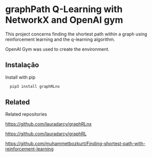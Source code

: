 
# graphPath Q-Learning with NetworkX and OpenAI gym 

This project concerns finding the shortest path within a graph using reinforcement learning and the q-learning algorithm.

OpenAI Gym was used to create the environment.


## Instalação

Install with pip

```bash
  pip3 install graphRLnx
```
    
## Related

Related repositories

https://github.com/lauradarcy/graphRLnx

https://github.com/lauradarcy/graphRL

https://github.com/muhammetbozkurt/Finding-shortest-path-with-reinforcement-learning



